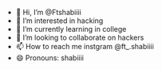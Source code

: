 - 👋 Hi, I’m @Ftshabiiii
- 👀 I’m interested in hacking
- 🌱 I’m currently learning in college
- 💞️ I’m looking to collaborate on hackers
- 📫 How to reach me instgram @ft_.shabiiii
- 😄 Pronouns: shabiiii

<!---
Ftshabiiii/Ftshabiiii is a ✨ special ✨ repository because its `README.md` (this file) appears on your GitHub profile.
You can click the Preview link to take a look at your changes.
--->
